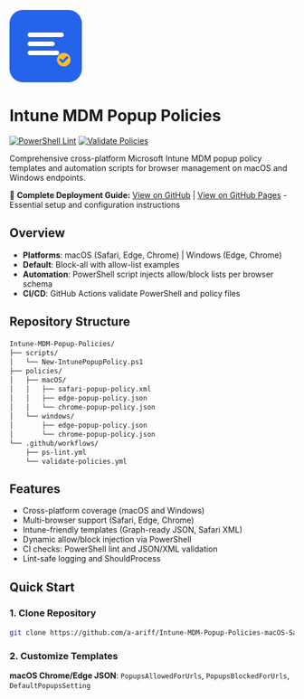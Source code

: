 ![Repository Icon](docs/assets/icon.svg)

# Intune MDM Popup Policies

[![PowerShell Lint](https://github.com/a-ariff/Intune-MDM-Popup-Policies-macOS-Safari-Edge-Chrome-and-Windows-Edge-Chrome-/actions/workflows/ps-lint.yml/badge.svg?branch=main)](https://github.com/a-ariff/Intune-MDM-Popup-Policies-macOS-Safari-Edge-Chrome-and-Windows-Edge-Chrome-/actions/workflows/ps-lint.yml?branch=main)
[![Validate Policies](https://github.com/a-ariff/Intune-MDM-Popup-Policies-macOS-Safari-Edge-Chrome-and-Windows-Edge-Chrome-/actions/workflows/validate-policies.yml/badge.svg?branch=main)](https://github.com/a-ariff/Intune-MDM-Popup-Policies-macOS-Safari-Edge-Chrome-and-Windows-Edge-Chrome-/actions/workflows/validate-policies.yml?branch=main)

Comprehensive cross-platform Microsoft Intune MDM popup policy templates and automation scripts for browser management on macOS and Windows endpoints.

📄 **Complete Deployment Guide:** [View on GitHub](docs/popup-policy-guide.md) | [View on GitHub Pages](https://a-ariff.github.io/Intune-MDM-Popup-Policies-macOS-Safari-Edge-Chrome-and-Windows-Edge-Chrome-/popup-policy-guide) - Essential setup and configuration instructions

## Overview

- **Platforms**: macOS (Safari, Edge, Chrome) | Windows (Edge, Chrome)
- **Default**: Block-all with allow-list examples
- **Automation**: PowerShell script injects allow/block lists per browser schema
- **CI/CD**: GitHub Actions validate PowerShell and policy files

## Repository Structure

```
Intune-MDM-Popup-Policies/
├── scripts/
│   └── New-IntunePopupPolicy.ps1
├── policies/
│   ├── macOS/
│   │   ├── safari-popup-policy.xml
│   │   ├── edge-popup-policy.json
│   │   └── chrome-popup-policy.json
│   └── windows/
│       ├── edge-popup-policy.json
│       └── chrome-popup-policy.json
└── .github/workflows/
    ├── ps-lint.yml
    └── validate-policies.yml
```

## Features

- Cross-platform coverage (macOS and Windows)
- Multi-browser support (Safari, Edge, Chrome)
- Intune-friendly templates (Graph-ready JSON, Safari XML)
- Dynamic allow/block injection via PowerShell
- CI checks: PowerShell lint and JSON/XML validation
- Lint-safe logging and ShouldProcess

## Quick Start

### 1. Clone Repository

```bash
git clone https://github.com/a-ariff/Intune-MDM-Popup-Policies-macOS-Safari-Edge-Chrome-and-Windows-Edge-Chrome-.git
```

### 2. Customize Templates

**macOS Chrome/Edge JSON**: `PopupsAllowedForUrls`, `PopupsBlockedForUrls`, `DefaultPopupsSetting`
